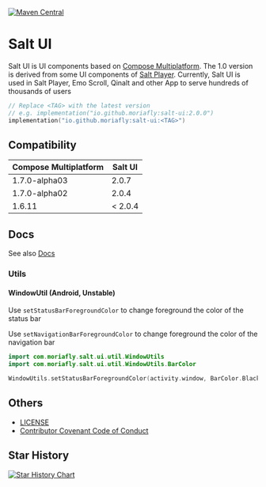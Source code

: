 [![Maven Central](https://img.shields.io/maven-central/v/io.github.moriafly/salt-ui)](https://search.maven.org/search?q=g:io.github.moriafly)

# Salt UI

Salt UI is UI components based on [Compose Multiplatform](https://github.com/JetBrains/compose-multiplatform). The 1.0 version is derived from some UI components of [Salt Player](https://github.com/Moriafly/SaltPlayerSource). Currently, Salt UI is used in Salt Player, Emo Scroll, Qinalt and other App to serve hundreds of thousands of users

```kotlin
// Replace <TAG> with the latest version
// e.g. implementation("io.github.moriafly:salt-ui:2.0.0")
implementation("io.github.moriafly:salt-ui:<TAG>")
```

## Compatibility

| Compose Multiplatform | Salt UI |
|-----------------------|---------|
| 1.7.0-alpha03         | 2.0.7   |
| 1.7.0-alpha02         | 2.0.4   |
| 1.6.11                | < 2.0.4 |

## Docs

See also [Docs](https://sakawish.github.io/open-source/salt-ui/)

### Utils

#### WindowUtil (Android, Unstable)

Use `setStatusBarForegroundColor` to change foreground the color of the status bar

Use `setNavigationBarForegroundColor` to change foreground the color of the navigation bar

```kotlin
import com.moriafly.salt.ui.util.WindowUtils
import com.moriafly.salt.ui.util.WindowUtils.BarColor

WindowUtils.setStatusBarForegroundColor(activity.window, BarColor.Black)
```

## Others

- [LICENSE](LICENSE)
- [Contributor Covenant Code of Conduct](CODE_OF_CONDUCT.md)

## Star History

[![Star History Chart](https://api.star-history.com/svg?repos=Moriafly/SaltUI&type=Date)](https://star-history.com/#Moriafly/SaltUI&Date)
